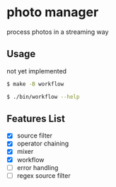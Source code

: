 # photo manager
process photos in a streaming way

## Usage
not yet implemented
```bash
$ make -B workflow

$ ./bin/workflow --help
```

## Features List
- [x] source filter
- [x] operator chaining
- [x] mixer
- [x] workflow
- [ ] error handling
- [ ] regex source filter
